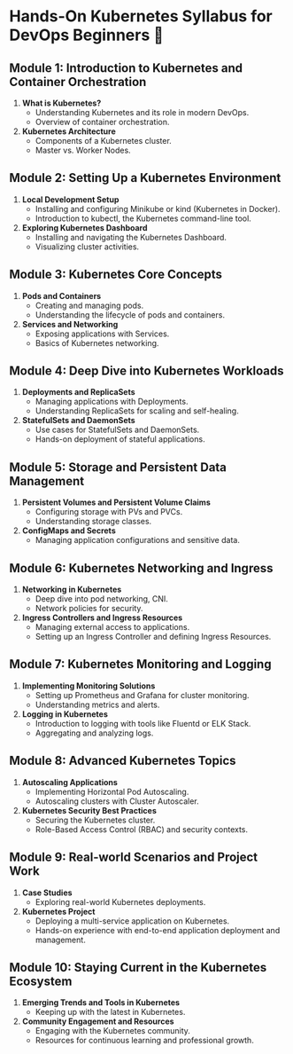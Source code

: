 # Hands-On Kubernetes Syllabus for DevOps Beginners 🚀

## Module 1: Introduction to Kubernetes and Container Orchestration
1. **What is Kubernetes?**
   - Understanding Kubernetes and its role in modern DevOps.
   - Overview of container orchestration.
2. **Kubernetes Architecture**
   - Components of a Kubernetes cluster.
   - Master vs. Worker Nodes.

## Module 2: Setting Up a Kubernetes Environment
1. **Local Development Setup**
   - Installing and configuring Minikube or kind (Kubernetes in Docker).
   - Introduction to kubectl, the Kubernetes command-line tool.
2. **Exploring Kubernetes Dashboard**
   - Installing and navigating the Kubernetes Dashboard.
   - Visualizing cluster activities.

## Module 3: Kubernetes Core Concepts
1. **Pods and Containers**
   - Creating and managing pods.
   - Understanding the lifecycle of pods and containers.
2. **Services and Networking**
   - Exposing applications with Services.
   - Basics of Kubernetes networking.

## Module 4: Deep Dive into Kubernetes Workloads
1. **Deployments and ReplicaSets**
   - Managing applications with Deployments.
   - Understanding ReplicaSets for scaling and self-healing.
2. **StatefulSets and DaemonSets**
   - Use cases for StatefulSets and DaemonSets.
   - Hands-on deployment of stateful applications.

## Module 5: Storage and Persistent Data Management
1. **Persistent Volumes and Persistent Volume Claims**
   - Configuring storage with PVs and PVCs.
   - Understanding storage classes.
2. **ConfigMaps and Secrets**
   - Managing application configurations and sensitive data.

## Module 6: Kubernetes Networking and Ingress
1. **Networking in Kubernetes**
   - Deep dive into pod networking, CNI.
   - Network policies for security.
2. **Ingress Controllers and Ingress Resources**
   - Managing external access to applications.
   - Setting up an Ingress Controller and defining Ingress Resources.

## Module 7: Kubernetes Monitoring and Logging
1. **Implementing Monitoring Solutions**
   - Setting up Prometheus and Grafana for cluster monitoring.
   - Understanding metrics and alerts.
2. **Logging in Kubernetes**
   - Introduction to logging with tools like Fluentd or ELK Stack.
   - Aggregating and analyzing logs.

## Module 8: Advanced Kubernetes Topics
1. **Autoscaling Applications**
   - Implementing Horizontal Pod Autoscaling.
   - Autoscaling clusters with Cluster Autoscaler.
2. **Kubernetes Security Best Practices**
   - Securing the Kubernetes cluster.
   - Role-Based Access Control (RBAC) and security contexts.

## Module 9: Real-world Scenarios and Project Work
1. **Case Studies**
   - Exploring real-world Kubernetes deployments.
2. **Kubernetes Project**
   - Deploying a multi-service application on Kubernetes.
   - Hands-on experience with end-to-end application deployment and management.

## Module 10: Staying Current in the Kubernetes Ecosystem
1. **Emerging Trends and Tools in Kubernetes**
   - Keeping up with the latest in Kubernetes.
2. **Community Engagement and Resources**
   - Engaging with the Kubernetes community.
   - Resources for continuous learning and professional growth.
